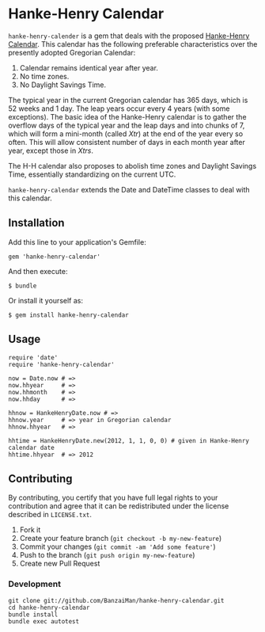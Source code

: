 # Hanke-Henry Calendar

`hanke-henry-calender` is a gem that deals with the proposed
[Hanke-Henry Calendar][1].
This calendar has the following preferable characteristics over
the presently adopted Gregorian Calendar:

1. Calendar remains identical year after year.
1. No time zones.
1. No Daylight Savings Time.

The typical year in the current Gregorian calendar has 365 days, which is 52
weeks and 1 day.
The leap years occur every 4 years (with some exceptions).
The basic idea of the Hanke-Henry calendar is to gather the overflow days of the
typical year and the leap days and into chunks of 7, which will
form a mini-month (called _Xtr_) at the end of the year every so often.
This will allow consistent number of days in each month year after year,
except those in _Xtrs_.

The H-H calendar also proposes to abolish time zones and Daylight Savings Time,
essentially standardizing on the current UTC.

`hanke-henry-calendar` extends the Date and DateTime classes to deal with this
calendar.



## Installation

Add this line to your application's Gemfile:

    gem 'hanke-henry-calendar'

And then execute:

    $ bundle

Or install it yourself as:

    $ gem install hanke-henry-calendar

## Usage

    require 'date'
    require 'hanke-henry-calendar'
    
    now = Date.now # => 
    now.hhyear     # => 
    now.hhmonth    # =>
    now.hhday      # => 
    
    hhnow = HankeHenryDate.now # =>
    hhnow.year     # => year in Gregorian calendar
    hhnow.hhyear   # =>
    
    hhtime = HankeHenryDate.new(2012, 1, 1, 0, 0) # given in Hanke-Henry calendar date
    hhtime.hhyear  # => 2012
    

## Contributing
By contributing, you certify that you have full legal rights to your
contribution and agree that it can be redistributed under the license
described in `LICENSE.txt`.

1. Fork it
2. Create your feature branch (`git checkout -b my-new-feature`)
3. Commit your changes (`git commit -am 'Add some feature'`)
4. Push to the branch (`git push origin my-new-feature`)
5. Create new Pull Request

### Development
    git clone git://github.com/BanzaiMan/hanke-henry-calendar.git
    cd hanke-henry-calendar
    bundle install
    bundle exec autotest

[1]: http://henry.pha.jhu.edu/calendar.html